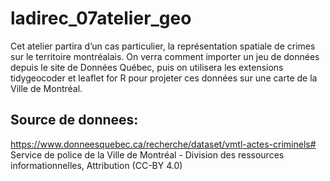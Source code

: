 # ladirec_07atelier_geo
Cet atelier partira d’un cas particulier, la représentation spatiale de crimes sur le territoire montréalais. On verra comment importer un jeu de données depuis le site de Données Québec, puis on utilisera les extensions tidygeocoder et leaflet for R pour projeter ces données sur une carte de la Ville de Montréal.

## Source de donnees:
https://www.donneesquebec.ca/recherche/dataset/vmtl-actes-criminels#
Service de police de la Ville de Montréal - Division des ressources informationnelles, Attribution (CC-BY 4.0)
